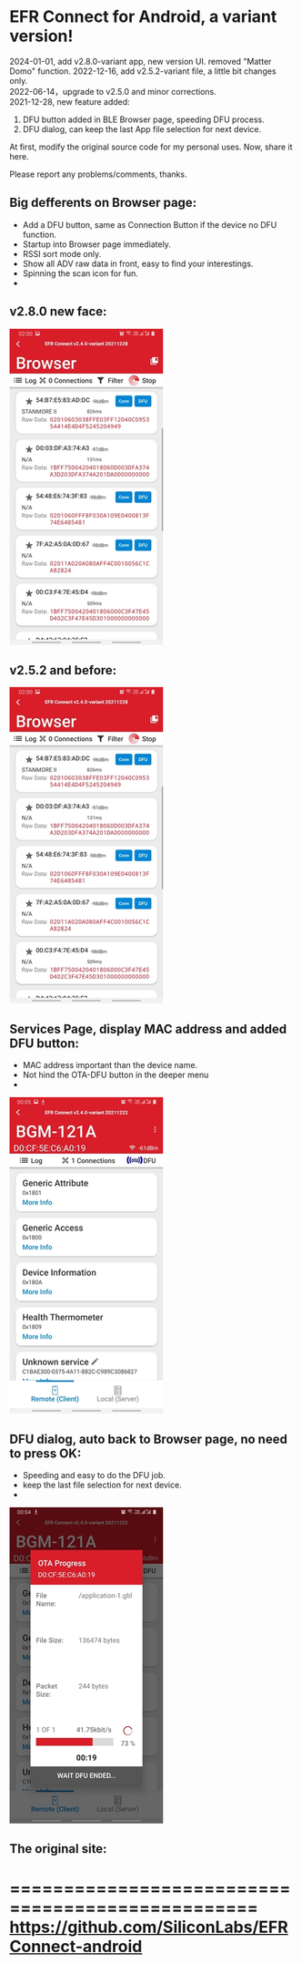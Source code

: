 # EFR Connect for Android,  a variant version!

2024-01-01, add v2.8.0-variant app, new version UI. removed "Matter Domo" function.
2022-12-16, add v2.5.2-variant file, a little bit changes only.  
2022-06-14，upgrade to v2.5.0 and minor corrections.  
2021-12-28, new feature added:  
1. DFU button added in BLE Browser page, speeding DFU process.  
2. DFU dialog, can keep the last App file selection for next device.  

At first, modify the original source code for my personal uses. Now, share it here.

Please report any problems/comments, thanks.


## Big defferents on Browser page:  
 - Add a DFU button, same as Connection Button if the device no DFU function. 
 - Startup into Browser page immediately.
 - RSSI sort mode only.
 - Show all ADV raw data in front, easy to find your interestings.
 - Spinning the scan icon for fun.
 - 
 
 ## v2.8.0 new face:
 ![alt text](https://github.com/RadioOperator/EFRConnect-android-variant/blob/main/Screenshot-1.jpg)
 
 ## v2.5.2 and before:
![alt text](https://github.com/RadioOperator/EFRConnect-android-variant/blob/main/Screenshot-1.jpg)

## Services Page, display MAC address and added DFU button:
 - MAC address important than the device name.
 - Not hind the OTA-DFU button in the deeper menu
 - 
![alt text](https://github.com/RadioOperator/EFRConnect-android-variant/blob/main/Screenshot-2.jpg)

## DFU dialog, auto back to Browser page, no need to press OK:
 - Speeding and easy to do the DFU job.
 - keep the last file selection for next device.
 - 
![alt text](https://github.com/RadioOperator/EFRConnect-android-variant/blob/main/Screenshot-3.jpg)


## The original site:
=================================================
https://github.com/SiliconLabs/EFRConnect-android
=================================================
